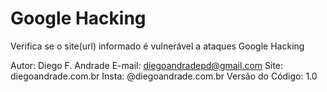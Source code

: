# Google Hacking
Verifica se o site(url) informado é vulnerável a ataques Google Hacking

Autor: Diego F. Andrade E-mail: diegoandradepd@gmail.com Site: diegoandrade.com.br Insta: @diegoandrade.com.br Versão do Código: 1.0
